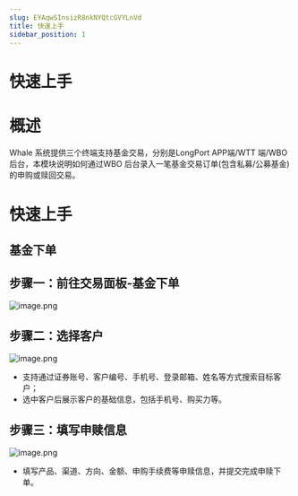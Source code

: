 ```yaml
---
slug: EYAqwSInsizR8nkNYQtcGVYLnVd
title: 快速上手
sidebar_position: 1
---
```



# 快速上手


# 概述


Whale 系统提供三个终端支持基金交易，分别是LongPort APP端/WTT 端/WBO 后台，本模块说明如何通过WBO 后台录入一笔基金交易订单(包含私募/公募基金)的申购或赎回交易。


# 快速上手


## 基金下单


## 步骤一：前往交易面板-基金下单


![image.png](/assets/7836877223cca1de09886b51ae94ded6.png)


## 步骤二：选择客户


![image.png](/assets/1b68297fa522476cc39b879f65a9762c.png)

- 支持通过证券账号、客户编号、手机号、登录邮箱、姓名等方式搜索目标客户；
- 选中客户后展示客户的基础信息，包括手机号、购买力等。

## 步骤三：填写申赎信息


![image.png](/assets/76c656317545bbd8cb9e4f610ffae899.png)

- 填写产品、渠道、方向、金额、申购手续费等申赎信息，并提交完成申赎下单。

